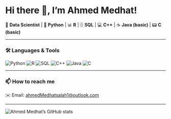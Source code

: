 # Hi there 👋, I’m Ahmed Medhat!

🎯 **Data Scientist** | 🐍 **Python** | 📊 **R** | 🗄️ **SQL** | 💻 **C++** | ☕ **Java (basic)** | 📟 **C (basic)**

---

### 🛠️ Languages & Tools

![Python](https://img.shields.io/badge/-Python-333333?style=flat&logo=python)
![R](https://img.shields.io/badge/-R-276DC3?style=flat&logo=r)
![SQL](https://img.shields.io/badge/-SQL-4479A1?style=flat&logo=sqlite)
![C++](https://img.shields.io/badge/-C++-00599C?style=flat&logo=c%2B%2B)
![Java](https://img.shields.io/badge/-Java-007396?style=flat&logo=java)
![C](https://img.shields.io/badge/-C-00599C?style=flat&logo=c)

---

### 📫 How to reach me

✉️ Email: [ahmedMedhatsalah1@outlook.com](mailto:ahmedMedhatsalah1@outlook.com)

---

![Ahmed Medhat’s GitHub stats](https://github-readme-stats.vercel.app/api?username=ahmedmedhat12345&show_icons=true&theme=radical)
